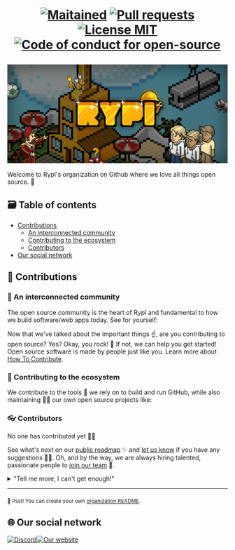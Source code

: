<h1 align="center">

[![Maitained](https://img.shields.io/maintenance/yes/2023?style=for-the-badge)]("")
[![Pull requests](https://img.shields.io/badge/PRs-welcome-brightgreen.svg?style=for-the-badge)]("")
[![License MIT](https://img.shields.io/badge/licence-MIT-3a6ede.svg?style=for-the-badge)](../LICENSE)
[![Code of conduct for open-source](https://img.shields.io/badge/Contributor%20Covenant-v2.0-eb853d.svg?style=for-the-badge)](../CODE_OF_CONDUCT.md)

</h1>

![Rypî Background](https://github.com/RypiDev/.github/blob/main/profile/assets/Background.png?raw=true)

Welcome to Rypî's organization on Github where we love all things open source. 🥰

<!-- what is rypi ? and what what is rypi development -->

## 🗃️ Table of contents

- [Contributions](#🤝-contributions)
  - [An interconnected community](#🍿-an-interconnected-community)
  - [Contributing to the ecosystem](#🦦-contributing-to-the-ecosystem)
  - [Contributors](#👓-contributors)
- [Our social network](#🌐-our-social-network)

## 🤝 Contributions

### 🍿 An interconnected community

The open source community is the heart of Rypî and fundamental to how we build software/web apps today. See for yourself:

<!-- Listing github repositories and shed the light on contributions (see old commits) -->

Now that we've talked about the important things ☝️, are you contributing to open source? Yes? Okay, you rock! 🎸 If not, we can help you get started! Open source software is made by people just like you. Learn more about [How To Contribute](https://opensource.guide/).

### 🦦 Contributing to the ecosystem

We contribute to the tools 🔧 we rely on to build and run GitHub, while also maintaining 🧙‍♂️ our own open source projects like:

<!-- Tell the developer that there are code conventions and patterns for each repository.
	 List the common tools for formatting and linting -->

### 👓 Contributors

No one has contributed yet 🙇‍♂️

See what's next on our [public roadmap](https://github.com/github/roadmap) ✨ and [let us know](https://github.com/github/feedback) if you have any suggestions 🙇‍♂️. Oh, and by the way, we are always hiring talented, passionate people to [join our team](https://github.com/about/careers) 🙌.

<details>
 <summary>"Tell me more, I can't get enough!"</summary>
 <br>
 <ul>
 <li>GitHub is built using mighty 🔨 open source technologies like <a href="https://github.com/rails">Ruby on Rails</a>, <a href="https://github.com/golang">Go</a>, <a href="https://github.com/primer">Primer</a>, <a href="https://github.com/reactjs">React</a> and <a href="https://github.com/apache/kafka">Kafka</a> among others.</li>
  <li>The three open source projects GitHub members have most contributed 👩‍💻 to are:
   <ul>
    <li><a href="https://github.com/microsoft/vscode">Visual Studio Code</a></li>
    <li><a href="https://github.com/rails/rails">Ruby on Rails</a></li>
    <li><a href="https://github.com/Homebrew">Homebrew</a></li>
   </ul>
  </li>
  <li>By the way, our <a href="https://github.com/github/docs">documentation</a> 🤓 is also open sourced</li>
 </ul>
</details>

---

<sub>🤫 Psst! You can create your own [organization README](https://docs.github.com/en/organizations/collaborating-with-groups-in-organizations/customizing-your-organizations-profile).</sub>

## 🌐 Our social network

[![Discord](https://img.shields.io/badge/Discord-5865F2?style=for-the-badge&logo=discord&logoColor=white)](https://discord.gg/M3AwGmtUUn)[![Our website](https://img.shields.io/badge/website-000000?style=for-the-badge&logo=About.me&logoColor=white)](https://rypi.fr/)

